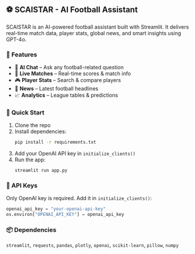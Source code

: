 ## ⚽ SCAISTAR - AI Football Assistant

SCAISTAR is an AI-powered football assistant built with Streamlit. It delivers real-time match data, player stats, global news, and smart insights using GPT-4o.

### 🔑 Features  
- 💬 **AI Chat** – Ask any football-related question  
- 🔴 **Live Matches** – Real-time scores & match info  
- 🎮 **Player Stats** – Search & compare players  
- 📰 **News** – Latest football headlines  
- 📈 **Analytics** – League tables & predictions  

### 🚀 Quick Start  
1. Clone the repo  
2. Install dependencies:  
   ```bash  
   pip install -r requirements.txt  
   ```  
3. Add your OpenAI API key in `initialize_clients()`  
4. Run the app:  
   ```bash  
   streamlit run app.py  
   ```

### 🔐 API Keys  
Only OpenAI key is required. Add it in `initialize_clients()`:
```python
openai_api_key = "your-openai-api-key"  
os.environ["OPENAI_API_KEY"] = openai_api_key
```

### 📦 Dependencies  
`streamlit`, `requests`, `pandas`, `plotly`, `openai`, `scikit-learn`, `pillow`, `numpy`


